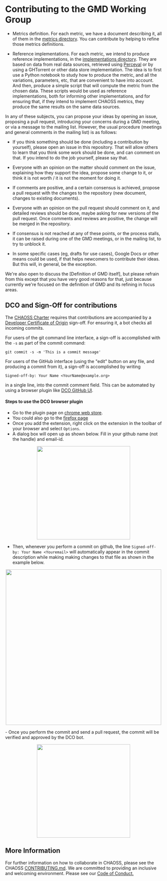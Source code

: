# Contributing to the GMD Working Group

* Metrics definition. For each metric, we have a document describing it,
all of them in the [metrics directory](metrics).
You can contribute by helping to refine those metrics definitions.

* Reference implementations. For each metric, we intend to produce reference implementations, in the [implementations directory](implementations).
They are based on data from real data sources, retrieved using [Perceval](https://github.com/chaoss/grimirelab-perceval) or by using a GHTorrent or other data store implementation. The idea is to first use a Python notebook to study how to produce the metric, and all the variations, parameters, etc, that are convenient to have into account. And then, produce a simple script that will compute the metric from the chosen data.  These scripts would be used as reference implementations, both for informing other implementations, and for ensuring that, if they intend to implement CHAOSS metrics, they produce the same results
on the same data sources.

In any of these subjects, you can propose your ideas by opening an issue, proposing a pull request, introducing your concerns during a GMD meeting,
or via a message to the mailing list. However, the usual procedure (meetings and general comments in the mailing list) is as follows:

* If you think something should be done (including a contribution by yourself), please open an issue in this repository. That will allow others to learn that
you think some work should be done, and can comment on that. If you intend to do the job yourself, please say that.

* Everyone with an opinion on the matter should comment on the issue, explaining how they support the idea, propose some change to it,
or think it is not worth / it is not the moment for doing it.

* If comments are positive, and a certain consensus is achieved, propose a pull request with the changes to the repository
(new document, changes to existing documents).

* Everyone with an opinion on the pull request should comment on it, and detailed reviews should be done, maybe asking for new
versions of the pull request. Once comments and reviews are positive, the change will be merged in the repository.

* If consensus is not reached at any of these points, or the process stalls, it can be raised during one of the GMD meetings,
or in the mailing list, to try to unblock it.

* In some specific cases (eg, drafts for use cases), Google Docs or other means could be used, if that helps newcomers to contribute their ideas.
But this will, in general, be the exception.

We're also open to discuss the [Definition of GMD itself], but please refrain from this except that you have very good reasons for that,
just because currently we're focused on the definition of GMD and its refining in focus areas.

## DCO and Sign-Off for contributions

The [CHAOSS Charter](https://github.com/chaoss/governance/blob/master/project-charter.md) requires that contributions
are accompanied by a [Developer Certificate of Origin](http://developercertificate.org) sign-off.
For ensuring it, a bot checks all incoming commits.

For users of the git command line interface, a sign-off is accomplished with the `-s` as part of the commit command: 

```
git commit -s -m 'This is a commit message'
```

For users of the GitHub interface (using the "edit" button on any file, and producing a commit from it),
a sign-off is accomplished by writing

```
Signed-off-by: Your Name <YourName@example.org>
```

in a single line, into the commit comment field. This can be automated by using a browser plugin like
[DCO GitHub UI](https://github.com/scottrigby/dco-gh-ui).

#### Steps to use the DCO browser plugin
- Go to the plugin page on [chrome web store](https://chrome.google.com/webstore/detail/dco-github-ui/onhgmjhnaeipfgacbglaphlmllkpoijo).
- You could also go to the [firefox page](https://addons.mozilla.org/en-US/firefox/addon/scott-rigby/)
- Once you add the extension, right click on the extension in the toolbar of your browser and select `Options`. 
- A dialog box will open up as shown below. Fill in your github name (not the handle) and email-id. 
<p align="center">
  <img src="https://user-images.githubusercontent.com/31214064/55411911-194c8500-5584-11e9-8b56-c8f94b6fa213.png" width="300">
</p>

- Then, whenever you perform a commit on github, the line `Signed-off-by: Your Name <Youremail>` will automatically appear in the commit description while making making changes to that file as shown in the example below.
<p align="center">
  <img src="https://user-images.githubusercontent.com/31214064/55412140-7ea07600-5584-11e9-8200-52cf068253ee.png" width="500">
</p>                                                                                                                         
- Once you perform the commit and send a pull request, the commit will be verified and approved by the DCO bot. 


<p align="center">
  <img src="https://user-images.githubusercontent.com/31214064/55415829-5f591700-558b-11e9-93ae-07b0ed432a53.png" width="300">
</p>

## More Information
For further information on how to collaborate in CHAOSS, please see the CHAOSS [CONTRIBUTING.md](https://github.com/chaoss/governance/blob/master/CONTRIBUTING.md).
We are committed to providing an inclusive and welcoming environment. Please see our [Code of Conduct.](https://github.com/chaoss/governance/blob/master/code-of-conduct.md)

